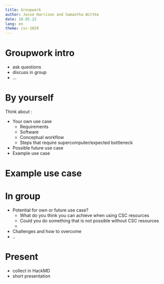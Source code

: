 ```yaml
--- 
title: Groupwork
author: Jesse Harrison and Samantha Wittke
date: 10.05.22
lang: en
theme: csc-2019
---
```


# Groupwork intro

* ask questions
* discuss in group
* ...

# By yourself

Think about :

* Your own use case
    * Requirements
    * Software
    * Conceptual workflow
    * Steps that require supercomputer/expected bottleneck
* Possible future use case
* Example use case

# Example use case




# In group 

* Potential for own or future use case?
    * What do you think you can achieve when using CSC resources
    * Could you do something that is not possible without CSC resources
    * 
* Challenges and how to overcome
* ..



# Present

* collect in HackMD
* short presentation
